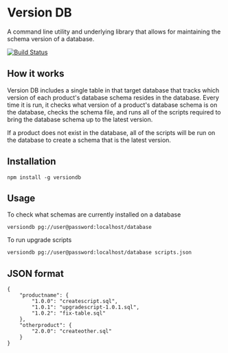 # Version DB

A command line utility and underlying library that allows for maintaining the schema version of a database.

[![Build Status](https://secure.travis-ci.org/bryanburgers/versiondb.png)](http://travis-ci.org/bryanburgers/versiondb)

## How it works

Version DB includes a single table in that target database that tracks which version of each product's database schema resides in the database. Every time it is run, it checks what version of a product's database schema is on the database, checks the schema file, and runs all of the scripts required to bring the database schema up to the latest version.

If a product does not exist in the database, all of the scripts will be run on the database to create a schema that is the latest version.

## Installation

    npm install -g versiondb

## Usage

To check what schemas are currently installed on a database

    versiondb pg://user@password:localhost/database

To run upgrade scripts

    versiondb pg://user@password:localhost/database scripts.json

## JSON format

    {
    	"productname": {
    		"1.0.0": "createscript.sql",
    		"1.0.1": "upgradescript-1.0.1.sql",
    		"1.0.2": "fix-table.sql"
    	},
    	"otherproduct": {
    		"2.0.0": "createother.sql"
    	}
    }

